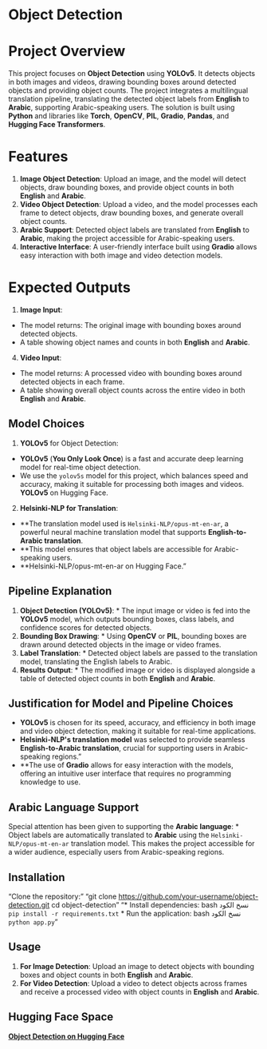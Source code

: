# Object Detection

# Project Overview
This project focuses on **Object Detection** using **YOLOv5**. It detects objects in both images and videos, drawing bounding boxes around detected objects and providing object counts. The project integrates a multilingual translation pipeline, translating the detected object labels from **English** to **Arabic**, supporting Arabic-speaking users. The solution is built using **Python** and libraries like **Torch**, **OpenCV**, **PIL**, **Gradio**, **Pandas**, and **Hugging Face Transformers**.

# Features
1. **Image Object Detection**: Upload an image, and the model will detect objects, draw bounding boxes, and provide object counts in both **English** and **Arabic**.
2. **Video Object Detection**: Upload a video, and the model processes each frame to detect objects, draw bounding boxes, and generate overall object counts.
3. **Arabic Support**: Detected object labels are translated from **English** to **Arabic**, making the project accessible for Arabic-speaking users.
4. **Interactive Interface**: A user-friendly interface built using **Gradio** allows easy interaction with both image and video detection models.

# Expected Outputs
1. **Image Input**:
- The model returns: The original image with bounding boxes around detected objects.
- A table showing object names and counts in both **English** and **Arabic**.
4. **Video Input**:
- The model returns: A processed video with bounding boxes around detected objects in each frame.
- A table showing overall object counts across the entire video in both **English** and **Arabic**.

## Model Choices
1. **YOLOv5** for Object Detection: 
- **YOLOv5** (**You Only Look Once**) is a fast and accurate deep learning model for real-time object detection.
-  We use the `yolov5s` model for this project, which balances speed and accuracy, making it suitable for processing both images and videos.
**YOLOv5** on Hugging Face.

2. **Helsinki-NLP for Translation**:
- **The translation model used is `Helsinki-NLP/opus-mt-en-ar`, a powerful neural machine translation model that supports **English-to-Arabic translation**.
- **This model ensures that object labels are accessible for Arabic-speaking users.
- **Helsinki\-NLP/opus\-mt\-en\-ar on Hugging Face.”

## Pipeline Explanation
1. **Object Detection (YOLOv5)**: * The input image or video is fed into the **YOLOv5** model, which outputs bounding boxes, class labels, and confidence scores for detected objects.
2. **Bounding Box Drawing**: * Using **OpenCV** or **PIL**, bounding boxes are drawn around detected objects in the image or video frames.
3. **Label Translation**: * Detected object labels are passed to the translation model, translating the English labels to Arabic.
4. **Results Output**: * The modified image or video is displayed alongside a table of detected object counts in both **English** and **Arabic**.

## Justification for Model and Pipeline Choices
- **YOLOv5** is chosen for its speed, accuracy, and efficiency in both image and video object detection, making it suitable for real-time applications.
- **Helsinki-NLP's translation model** was selected to provide seamless **English-to-Arabic translation**, crucial for supporting users in Arabic-speaking regions.”
- **The use of **Gradio** allows for easy interaction with the models, offering an intuitive user interface that requires no programming knowledge to use.

## Arabic Language Support
Special attention has been given to supporting the **Arabic language**: * Object labels are automatically translated to **Arabic** using the `Helsinki-NLP/opus-mt-en-ar` translation model. This makes the project accessible for a wider audience, especially users from Arabic-speaking regions.

## Installation

“Clone the repository:”
“git clone https://github.com/your-username/object-detection.git cd object-detection”
“* Install dependencies: bash نسخ الكود `pip install -r requirements.txt` * Run the application: bash نسخ الكود `python app.py`”

## Usage
1. **For Image Detection**: Upload an image to detect objects with bounding boxes and object counts in both **English** and **Arabic**.
2. **For Video Detection**: Upload a video to detect objects across frames and receive a processed video with object counts in **English** and **Arabic**.
   
## Hugging Face Space

[**Object Detection on Hugging Face**](https://huggingface.co/spaces/RakanAlsheraiwi/ObjectDetection)




